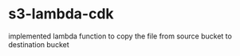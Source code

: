 # s3-lambda-cdk
implemented lambda function to copy the file from source bucket to destination bucket
